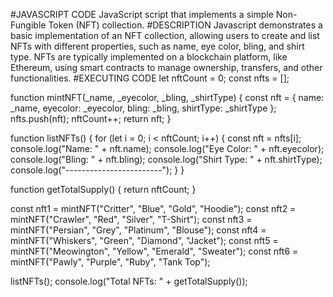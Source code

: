 #JAVASCRIPT CODE
JavaScript script that implements a simple Non-Fungible Token (NFT) collection. 
#DESCRIPTION
Javascript demonstrates a basic implementation of an NFT collection, allowing users to create and list NFTs with different properties,
such as name, eye color, bling, and shirt type.  NFTs are typically implemented on a blockchain platform, like Ethereum, using smart contracts to manage ownership, transfers, and other functionalities.
#EXECUTING CODE
let nftCount = 0;
const nfts = [];

function mintNFT(_name, _eyecolor, _bling, _shirtType) {
  const nft = {
    name: _name,
    eyecolor: _eyecolor,
    bling: _bling,
    shirtType: _shirtType
  };
  nfts.push(nft);
  nftCount++;
  return nft;
}

function listNFTs() {
  for (let i = 0; i < nftCount; i++) {
    const nft = nfts[i];
    console.log("Name: " + nft.name);
    console.log("Eye Color: " + nft.eyecolor);
    console.log("Bling: " + nft.bling);
    console.log("Shirt Type: " + nft.shirtType);
    console.log("------------------------");
  }
}

function getTotalSupply() {
  return nftCount;
}

const nft1 = mintNFT("Critter", "Blue", "Gold", "Hoodie");
const nft2 = mintNFT("Crawler", "Red", "Silver", "T-Shirt");
const nft3 = mintNFT("Persian", "Grey", "Platinum", "Blouse");
const nft4 = mintNFT("Whiskers", "Green", "Diamond", "Jacket");
const nft5 = mintNFT("Meowington", "Yellow", "Emerald", "Sweater");
const nft6 = mintNFT("Pawly", "Purple", "Ruby", "Tank Top");

listNFTs();
console.log("Total NFTs: " + getTotalSupply());
